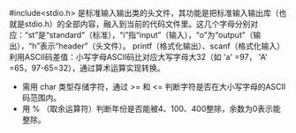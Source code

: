 #include<stdio.h> 是标准输入输出类的头文件，其功能是把标准输入输出库（也就是stdio.h）的全部内容，融入到当前的代码文件里。这几个字母分别对应：“st”是“standard”（标准），“i”指“input”（输入），“o”为“output”（输出），“h”表示“header”（头文件）。
printf（格式化输出）、scanf（格式化输入）
利用ASCII码差值：小写字母ASCII码比对应大写字母大32（如 'a' =97， 'A' =65，97-65=32），通过算术运算实现转换。
- 需用 char 类型存储字符，通过 >= 和 <= 判断字符是否在大小写字母的ASCII码范围内。
- 用 % （取余运算符）判断年份是否能被4、100、400整除，余数为0表示能整除。